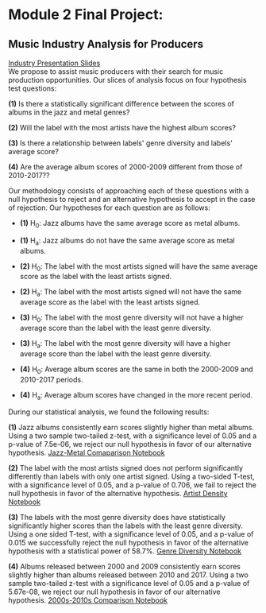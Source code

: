 # Module 2 Final Project: 
## Music Industry Analysis for Producers
[Industry Presentation Slides](https://docs.google.com/presentation/d/102XJzzTyGXwBd3s3WvtfC0avcXfHVpAipzfFGSrTGwo/edit?usp=sharing)  
We propose to assist music producers with their search for music production opportunities. Our slices of analysis focus on four hypothesis test questions:  

**(1)** Is there a statistically significant difference between the scores of albums in the jazz and metal genres?

**(2)** Will the label with the most artists have the highest album scores? 

**(3)** Is there a relationship between labels' genre diversity and labels' average score?  

**(4)** Are the average album scores of 2000-2009 different from those of 2010-2017??  

Our methodology consists of approaching each of these questions with a null hypothesis to reject and an alternative hypothesis to accept in the case of rejection. Our hypotheses for each question are as follows:  

* **(1)** H<sub>0</sub>: Jazz albums have the same average score as metal albums.  
* **(1)** H<sub>a</sub>: Jazz albums do not have the same average score as metal albums. 

* **(2)** H<sub>0</sub>: The label with the most artists signed will have the same average score as the label with the least artists signed.
* **(2)** H<sub>a</sub>: The label with the most artists signed will not have the same average score as the label with the least artists signed.

* **(3)** H<sub>0</sub>: The label with the most genre diversity will not have a higher average score than the label with the least genre diversity. 
* **(3)** H<sub>a</sub>: The label with the most genre diversity will have a higher average score than the label with the least genre diversity.  

* **(4)** H<sub>0</sub>: Average album scores are the same in both the 2000-2009 and 2010-2017 periods.  
* **(4)** H<sub>a</sub>: Average album scores have changed in the more recent period. 

During our statistical analysis, we found the following results:

**(1)** Jazz albums consistently earn scores slightly higher than metal albums. Using a two sample two-tailed z-test, with a significance level of 0.05 and a p-value of 7.5e-06, we reject our null hypothesis in favor of our alternative hypothesis. [Jazz-Metal Comaparison Notebook](jazz_vs_metal.ipynb)

**(2)** The label with the most artists signed does not perform significantly differently than labels with only one artist signed. Using a two-sided T-test, with a significance level of 0.05, and a p-value of 0.706, we fail to reject the null hypothesis in favor of the alternative hypothesis. [Artist Density Notebook](artist_density.ipynb)  

**(3)** The labels with the most genre diversity does have statistically significantly higher scores than the labels with the least genre diversity. Using a one sided T-test, with a significance level of 0.05, and a p-value of 0.015 we successfully reject the null hypothesis in favor of the alternative hypothesis with a statistical power of 58.7%. [Genre Diversity Notebook](label_genre.ipynb)  

**(4)** Albums released between 2000 and 2009 consistently earn scores slightly higher than albums released between 2010 and 2017. Using a two sample two-tailed z-test with a significance level of 0.05 and a p-value of 5.67e-08, we reject our null hypothesis in favor of our alternative hypothesis. [2000s-2010s Comparison Notebook](scores_over_time.ipynb)
